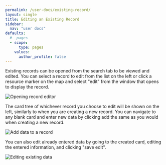 ```yaml
---
permalink: /user-docs/existing-record/
layout: single
title: Editing an Existing Record 
sidebar:
  nav: "user docs"
defaults:
  # _pages
  - scope:
      type: pages
    values:
      author_profile: false
---
```


Existing records can be opened from the search tab to be viewed and edited. You can select a record to edit from the list on the left or click a resource marker on the map and select "edit" from the window that opens to display the record.  

![Opening record editor]({{site.url}}/assets/images/editRecordAnnotated.png)


The card tree of whichever record you choose to edit will be shown on the left, similarly to when you are creating a new record. You can navigate to any blank card and enter new data by clicking add the same as you would when creating a new record.  

![Add data to a record]({{site.url}}/assets/GIFs/recordEditAdd.gif)  

You can also edit already entered data by going to the created card, editing the entered information, and clicking "save edit".  

![Editing existing data]({{site.url}}/assets/GIFs/recordEditEdit.gif)
